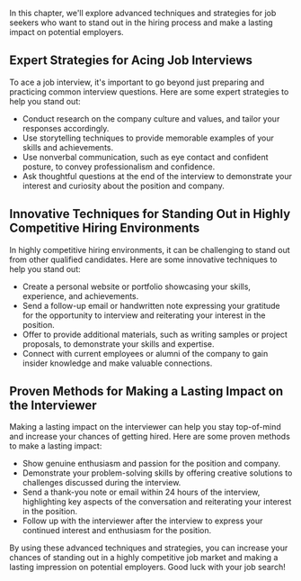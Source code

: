 
In this chapter, we'll explore advanced techniques and strategies for job seekers who want to stand out in the hiring process and make a lasting impact on potential employers.

Expert Strategies for Acing Job Interviews
------------------------------------------

To ace a job interview, it's important to go beyond just preparing and practicing common interview questions. Here are some expert strategies to help you stand out:

* Conduct research on the company culture and values, and tailor your responses accordingly.
* Use storytelling techniques to provide memorable examples of your skills and achievements.
* Use nonverbal communication, such as eye contact and confident posture, to convey professionalism and confidence.
* Ask thoughtful questions at the end of the interview to demonstrate your interest and curiosity about the position and company.

Innovative Techniques for Standing Out in Highly Competitive Hiring Environments
--------------------------------------------------------------------------------

In highly competitive hiring environments, it can be challenging to stand out from other qualified candidates. Here are some innovative techniques to help you stand out:

* Create a personal website or portfolio showcasing your skills, experience, and achievements.
* Send a follow-up email or handwritten note expressing your gratitude for the opportunity to interview and reiterating your interest in the position.
* Offer to provide additional materials, such as writing samples or project proposals, to demonstrate your skills and expertise.
* Connect with current employees or alumni of the company to gain insider knowledge and make valuable connections.

Proven Methods for Making a Lasting Impact on the Interviewer
-------------------------------------------------------------

Making a lasting impact on the interviewer can help you stay top-of-mind and increase your chances of getting hired. Here are some proven methods to make a lasting impact:

* Show genuine enthusiasm and passion for the position and company.
* Demonstrate your problem-solving skills by offering creative solutions to challenges discussed during the interview.
* Send a thank-you note or email within 24 hours of the interview, highlighting key aspects of the conversation and reiterating your interest in the position.
* Follow up with the interviewer after the interview to express your continued interest and enthusiasm for the position.

By using these advanced techniques and strategies, you can increase your chances of standing out in a highly competitive job market and making a lasting impression on potential employers. Good luck with your job search!
